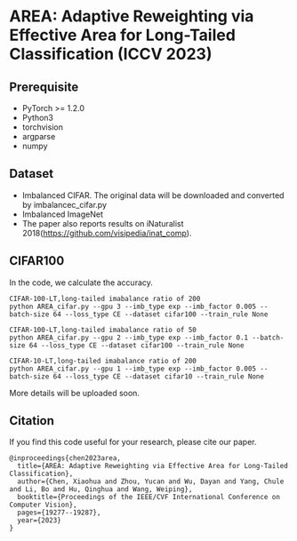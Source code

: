 # AREA: Adaptive Reweighting via Effective Area for Long-Tailed Classification (ICCV 2023)

## Prerequisite
* PyTorch >= 1.2.0
* Python3
* torchvision
* argparse
* numpy

## Dataset

* Imbalanced CIFAR. The original data will be downloaded and converted by imbalancec_cifar.py
* Imbalanced ImageNet
* The paper also reports results on iNaturalist 2018(https://github.com/visipedia/inat_comp). 


## CIFAR100
In the code, we calculate the accuracy.
```
CIFAR-100-LT,long-tailed imabalance ratio of 200
python AREA_cifar.py --gpu 3 --imb_type exp --imb_factor 0.005 --batch-size 64 --loss_type CE --dataset cifar100 --train_rule None 
```
```
CIFAR-100-LT,long-tailed imabalance ratio of 50
python AREA_cifar.py --gpu 2 --imb_type exp --imb_factor 0.1 --batch-size 64 --loss_type CE --dataset cifar100 --train_rule None 
```
```
CIFAR-10-LT,long-tailed imabalance ratio of 200
python AREA_cifar.py --gpu 1 --imb_type exp --imb_factor 0.005 --batch-size 64 --loss_type CE --dataset cifar10 --train_rule None 
```
More details will be uploaded soon.



## Citation

If you find this code useful for your research, please cite our paper.
```
@inproceedings{chen2023area,
  title={AREA: Adaptive Reweighting via Effective Area for Long-Tailed Classification},
  author={Chen, Xiaohua and Zhou, Yucan and Wu, Dayan and Yang, Chule and Li, Bo and Hu, Qinghua and Wang, Weiping},
  booktitle={Proceedings of the IEEE/CVF International Conference on Computer Vision},
  pages={19277--19287},
  year={2023}
}
```







    









